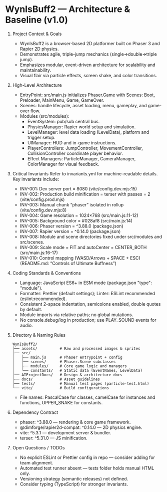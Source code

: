 # WynIsBuff2 — Architecture & Baseline (v1.0)

1. Project Context & Goals
   * WynIsBuff2 is a browser-based 2D platformer built on Phaser 3 and Rapier 2D physics.
   * Demonstrates agile, triple-jump mechanics (single→double→triple jump).
   * Emphasizes modular, event-driven architecture for scalability and maintainability.
   * Visual flair via particle effects, screen shake, and color transitions.

2. High-Level Architecture
   * EntryPoint: src/main.js initializes Phaser.Game with Scenes: Boot, Preloader, MainMenu, Game, GameOver.
   * Scenes: handle lifecycle, asset loading, menu, gameplay, and game-over flow.
   * Modules (src/modules):
     - EventSystem: pub/sub central bus.
     - PhysicsManager: Rapier world setup and simulation.
     - LevelManager: level data loading (LevelData), platform and trigger setup.
     - UIManager: HUD and in-game instructions.
     - PlayerControllers: JumpController, MovementController, CollisionController coordinate player behavior.
     - Effect Managers: ParticleManager, CameraManager, ColorManager for visual feedback.

3. Critical Invariants
   Refer to invariants.yml for machine-readable details. Key invariants include:
   - INV-001: Dev server port = 8080 (vite/config.dev.mjs:15)
   - INV-002: Production build minification = terser with passes = 2 (vite/config.prod.mjs)
   - INV-003: Manual chunk “phaser” isolated in rollup (vite/config.dev.mjs:8)
   - INV-004: Game resolution = 1024×768 (src/main.js:11-12)
   - INV-005: Background color = #028af8 (src/main.js:14)
   - INV-006: Phaser version = ^3.88.0 (package.json)
   - INV-007: Rapier version = ^0.14.0 (package.json)
   - INV-008: Module and scene directories fixed under src/modules and src/scenes.
   - INV-009: Scale mode = FIT and autoCenter = CENTER_BOTH (src/main.js:16-17)
   - INV-010: Control mapping (WASD/Arrows + SPACE + ESC) (README.md: “Controls of Ultimate Buffness”)

4. Coding Standards & Conventions
   * Language: JavaScript ES6+ in ESM mode (package.json "type": "module").
   * Formatter: Prettier (default settings); Linter: ESLint recommended (eslint:recommended).
   * Consistent 2-space indentation, semicolons enabled, double quotes by default.
   * Module imports via relative paths; no global mutations.
   * No console.debug/log in production; use PLAY_SOUND events for audio.

5. Directory & Naming Rules
   ```
   WynIsBuff2/
   ├── assets/          # Raw and processed images & sprites
   ├── src/
   │   ├── main.js      # Phaser entrypoint + config
   │   ├── scenes/      # Phaser.Scene subclasses
   │   ├── modules/     # Core game logic and managers
   │   └── constants/   # Static data (EventNames, LevelData)
   ├── AIProjectDocs/   # Design & architecture docs
   ├── docs/            # Asset guidelines
   ├── tests/           # Manual test pages (particle-test.html)
   └── vite/            # Build configurations
   ```
   * File names: PascalCase for classes, camelCase for instances and functions, UPPER_SNAKE for constants.

6. Dependency Contract
   * phaser: ^3.88.0 — rendering & core game framework.
   * @dimforge/rapier2d-compat: ^0.14.0 — 2D physics engine.
   * vite: ^5.3.1 — development server & bundler.
   * terser: ^5.31.0 — JS minification.

7. Open Questions / TODOs
   * No explicit ESLint or Prettier config in repo — consider adding for team alignment.
   * Automated test runner absent — tests folder holds manual HTML only.
   * Versioning strategy (semantic releases) not defined.
   * Consider typing (TypeScript) for stronger invariants.
